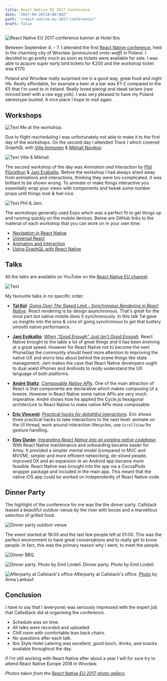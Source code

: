 ```yaml
---
title: React Native EU 2017 Conference
date: "2017-09-20T18:00:00Z"
path: "/react-native-eu-2017-conference/"
draft: false
---
```


![React Native EU 2017 conference banner at Hotel Ibis](./react_native_banner.jpg)

Between September 4. - 7. I attended the first [React Native conference](https://react-native.eu/), held in the charming city of Wrocław (pronounced *vrots-waff*) in Poland. I decided to go pretty much as soon as tickets were available for sale. I was able to acquire super early bird tickets for €200 and the workshop ticket was €170.

Poland and Wrocław really surprised me in a good way, great food and night life. Really affordable, for example a beer at a bar was €1-2 compared to the €5 that I'm used to in Ireland. Really loved pierogi and steak tartare (raw minced beef with a raw egg yolk). I was very pleased to have my Poland stereotype busted. A nice place I hope to visit again.

## Workshops
![Text](./jonrh_workshop.jpg)
Me at the workshop.

Due to flight rescheduling I was unfortunately not able to make it to the first day of the workshops. On the second day I attended *Track I* which covered *GraphQL* with [Ville Immonen][ville] & [Mikhail Novikov][mikhail].

![Text](./graphql_workshop.jpg)
Ville & Mikhail.

The second workshop of the day was *Animation and Interaction* by [Phil Plückthun][phil] & [Jani Eväkallio][jani]. Before the workshop I had always shied away from animations and interactions, thinking they were too complicated. It was brilliant to be shown wrong. To animate or make things interactive you essentially wrap your views with components and tweak some number props until things look & feel nice.

![Text](./animation_workshop.jpg)
Phil & Jani.

The workshops generally used Expo which was a perfect fit to get things up and running quickly on the mobile devices. Below are GitHub links to the material of each workshop that you can work on in your own time:

* [Navigation in React Native][navigationworkshop]
* [Universal React][universalworkshop]
* [Animation and Interaction][animationworkshop]
* [Using GraphQL with React Native][graphqlworkshop]

## Talks
All the talks are available on YouTube on the [React Native EU channel](https://www.youtube.com/channel/UCUNE_g1mQPuyW975WjgjYxA/videos).

![Text](./audience.jpg)

<!--I had been following most of the speakers on Twitter and was already familiar with some of their work. The types of talks I generally favour are stories of experience. For example how was the React Native experience at a company, what worked well, what were the challenges and how were they solved.-->

My favourite talks in no specific order:

* **[Tal Kol][tal]**: *[Going Over The Speed Limit - Synchronous Rendering in React Native][taltalk]*. React rendering is by design asynchronous. That's great for the most part but native mobile does it synchronously. In this talk Tal gave us insights into the pros & cons of going synchronous to get that buttery smooth native performance.

* **[Jani Eväkallio][jani]**: *[When “Good Enough” Just Isn’t Good Enough][janitalk]*. React Native brought to the table a lot of great things and it has been evolving at a great speed. However for React Native not to become the next PhoneGap the community should heed more attention to improving the native UX and worry less about behind the scene things like state management. Jani makes the case that React Native developers ought to dual wield iPhones and Androids to *really* understand the UX language of both platforms.

* **[André Staltz][andre]**: *[Composable Native APIs][andretalk]*. One of the main attraction of React is that components are declarative which makes composing UI a breeze. However in React Native some native APIs are very much imperative. André shows how he applied the Cycle.js hexagonal architecture to React Native to make native APIs more composable.

* **[Eric Vincenti][eric]**: *[Practical hacks for delightful interactions][erictalk]*. Eric shows three practical hacks to take interactions to the next level: animate on the UI thread, work around interaction lifecycles, use `ScrollView` for gesture handling.

* **[Eloy Durán][eloy]**: *[Integrating React Native into an existing native codebase][eloytalk]*. With React Native maintenance and onboarding became easier for Artsy. It provided a simpler mental model (compared to MVC and MVVM), simpler and more efficient networking, de-siloed people, improved DX and an expansion to an Android app became more feasible. React Native was brought into the app via a CocoaPods wrapper package and included in the main app. This meant that the native iOS app could be worked on independently of React Native code.




## Dinner Party
The highlight of the conference for me was the the dinner party. Callstack leased a beautiful outdoor venue by the river with booze and a marvellous selection of grilled food.

![Dinner party outdoor venue](./dinnerparty.jpg)

The event started at 18:00 and the last few people left at 01:00. This was the perfect environment to have great conversations and to really get to know people. In fact, this was the primary reason why I went, to meet the people.

![Dinner BBQ](./dinner_bbq.jpg)

![Dinner party. Photo by Emil Lindell.](./dinnerparty2.jpg)
Dinner party. Photo by Emil Lindell.

![Afterparty at Callstack's office](./callstack_afterparty.jpg)
Afterparty at Callstack's office. [Photo](https://twitter.com/annalankauf/status/905872231544352768) by Anna Lankauf.


## Conclusion
I have to say that I (everyone) was seriously impressed with the expert job that Callsdtack did at organising the conference.

* Schedule was on time.
* All talks were recorded and uploaded.
* Chill room with comfortable lean back chairs.
* No questions after each talk. 
* Ibis Style Hotel catering was excellent, good lunch, drinks, and snacks available throughout the day.


If I'm still working with React Native after about a year I will for sure try to attend React Native Europe 2018 in Wrocław.


*Photos taken from the [React Native EU 2017 photo gallery](https://blog.callstack.io/react-native-eu-2017-photos-1e0a7b032802)*.



[tal]: https://twitter.com/koltal
[taltalk]: https://www.youtube.com/watch?v=HXKFQu2cP4c
[jani]: https://twitter.com/jevakallio
[janitalk]: https://www.youtube.com/watch?v=A8fbdZpHESo
[andre]: https://twitter.com/andrestaltz
[andretalk]: https://www.youtube.com/watch?v=YnRALIjnRM4
[eric]: https://twitter.com/EricVicenti
[erictalk]: https://www.youtube.com/watch?v=7emqc7yf-Zg
[eloy]: https://twitter.com/alloy
[eloytalk]: https://www.youtube.com/watch?v=MbHBacYlHKQ
[ville]: https://twitter.com/VilleImmonen
[mikhail]: https://twitter.com/freiksenet
[phil]: https://twitter.com/_philpl
[animationworkshop]: https://github.com/FormidableLabs/react-native-animation-workshop
[navigationworkshop]: https://github.com/callstack/workshop-navigation
[graphqlworkshop]: https://github.com/reindexio/react-native-graphql-workshop
[universalworkshop]: https://github.com/callstack/talk-universal-react
